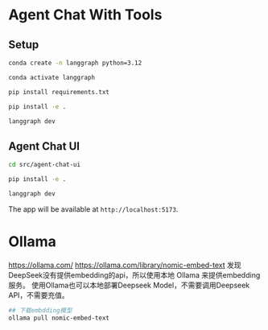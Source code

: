# Agent Chat With Tools

## Setup
```bash
conda create -n langgraph python=3.12

conda activate langgraph

pip install requirements.txt

pip install -e .

langgraph dev
```

## Agent Chat UI
```bash
cd src/agent-chat-ui

pip install -e .

langgraph dev
```
The app will be available at `http://localhost:5173`.


# Ollama 
https://ollama.com/
https://ollama.com/library/nomic-embed-text
发现DeepSeek没有提供embedding的api，所以使用本地 Ollama 来提供embedding服务。
使用Ollama也可以本地部署Deepseek Model，不需要调用Deepseek API，不需要充值。

```bash
## 下载embdding模型
ollama pull nomic-embed-text
```

